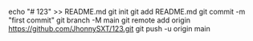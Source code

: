 echo "# 123" >> README.md
git init
git add README.md
git commit -m "first commit"
git branch -M main
git remote add origin https://github.com/JhonnySXT/123.git
git push -u origin main
